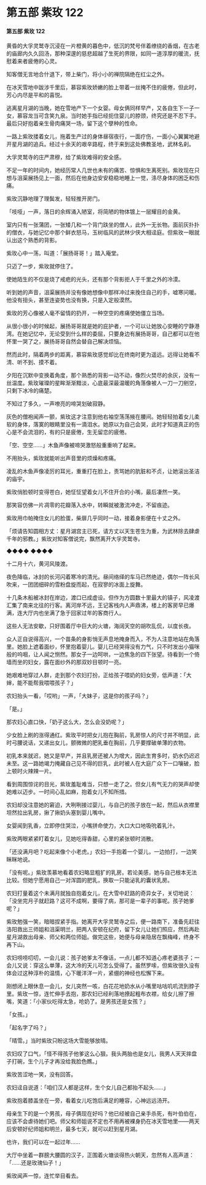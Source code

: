 # 第五部 紫玫 122

#### 第五部 紫玫 122

黄昏的大孚灵鹫寺沉浸在一片橙黄的暮色中，低沉的梵号伴着缭绕的香烟，在古老的庙廊内久久回汤，那种深邃的慈悲超越了生死的界限，如同一道淳厚的暖流，抚慰着来者疲倦的心灵。

知客僧无言地合什退下，带上柴门，将小小的禅院隔绝在红尘之外。

在冰天雪地中跋涉千里后，慕容紫玫娇嫩的脸上带着一丝掩不住的疲倦，但此时，芳心内尽是平和的喜悦。

逃离星月湖的当晚，她在雪地产下一个女婴。母女俩同样早产，又各自生下一子一女，慕容龙当可含笑九泉。当时她手指已经扼住婴儿的脖颈，终究还是不忍下手。最后只好抱着亲生骨肉痛哭一场，留下这个孽种的性命。

一路上紫玫搂着女儿，拖着生产过的身体昼宿夜行，一面疗伤，一面小心翼翼地避开星月湖的追兵。经过十余天的艰辛路程，终于来到这处佛教圣地，武林名刹。

大孚灵鹫寺的庄严肃穆，给了紫玫难得的安全感。

不足一年的时间内，她经历常人几世也未有的痛苦、惊惧和生离死别。紫玫现在只想与沮渠展扬见上一面，然后在他身边安安稳稳地睡上一觉，涤尽身体的困乏和伤痛。

紫玫沉静地理了理鬓发，轻轻推开房门。

「吱哑」一声，落日的余辉涌入陋室，将简陋的物体镀上一层耀目的金黄。

室内只有一张蒲团，一张矮几和一个背门趺坐的僧人，此外一无长物。面前灰扑扑的僧衣，与她记忆中那个鲜衣怒马，玉树临风的武林少侠大相迳庭。但紫玫一眼就认出这个熟悉的背影。

紫玫心中一荡，叫道：「展扬哥哥！」踏入庵堂。

只迈了一步，紫玫就停住了。

使她陌生的不仅是烧了戒疤的光头，还有那个背影拒人于千里之外的冷漠。

听到她的声音，沮渠展扬并没有像她想像中那样冲过来挽住自己的手，嘘寒问暖。他没有扭头，甚至连姿势也没有换，只是入定般漠然。

紫玫的芳心像被人毫不留情的扔开，一种空空的疼痛使她僵立当场。

从很小很小的时候起，展扬哥哥就是她的庇护者，一个可以让她放心安睡的宁静港湾。在她记忆中，无论受到什么样的委屈，只要身边有展扬哥哥，自己都可以在他怀里一哭了之，展扬哥哥自然会替自己解决烦恼。

然而此时，隔着两步的距离，慕容紫玫感觉却比在终南时更为遥远。远得让她看不清、听不到、摸不着。

夕阳在沉默中变换着角度，那个熟悉的背影一动不动，像烈火焚尽的余灰，没有一丝温度。紫玫璀璨的星眸渐渐黯淡，心底最深最温暖的角落像被人一刀一刀剜空，只剩下冰冷的痛楚。

不知过了多久，一声嘹亮的啼哭划破寂静。

灰色的僧袍闻声一颤，紫玫这才注意到他右袖空荡荡掖在腰间。她轻轻拍着女儿柔软的身体，落寞的眼睛里没有一滴泪水。她原以为自己会哭，此时才知道真正的伤心是不会流泪的，有的只是疲倦，生无留恋的疲倦。

「空、空空……」木鱼声像被啼哭激怒般重重响了起来。

不用抬头，紫玫就能听出声音里的烦燥和疼痛。

凌乱的木鱼声像凌厉的耳光，重重打在脸上，责骂她的肮脏和不贞，让她滚出圣洁的庙宇。

紫玫俏脸顿时变得苍白，她怔怔望着女儿不住开合的小嘴，最后凄然一笑。

那笑容仿佛一片凋零的花瓣落入水中，转瞬就被激流冲走，不留痕迹。

紫玫用巾帕掩住女儿的脸蛋，柴扉几乎同时一动，接着身影便在十丈之外。

「烦请告知圆相方丈：星月湖宫主已死，请方丈以天生苍生为重，为武林除去肆虐千年的邪教。」紫玫对知客僧说完，飘然离开大孚灵鹫寺。

◆◆◆◆ ◆◆◆◆

十二月十六，黄河风陵渡。

夜色降临，冰封的长河闪着寒冷的清光。昼间络绎的车马已然绝迹，偶尔一阵长风吹来，一团团细碎的雪粉盘旋而起，在寂寥的冰面上旋舞。

十几条木船被冰封在岸边，渡口已成虚设。但作为方圆数十里最大的镇子，风凌渡汇集了南来北往的行客。离河岸不远，王记客栈内人声鼎沸，楼上的客房早已爆满，连大厅内也坐满了急于回家过年的客商行人。

这些人无法安歇，只好围着厅中巨大的火塘，海阔天空的胡吹乱侃，以度长夜。

众人正自说得高兴，一个苗条的身影悄无声息地掩身而入，不为人注意地站在角落里。她脸上遮着面纱，怀里抱着婴儿。婴儿已经哭得没有力气，只不时发出小猫咪般的呜咽，让人闻之恻然。那女子一边呵哄，一边焦急的四下张望。待看到一个倚墙而坐的妇女，露在面纱外的那双妙目顿时一亮。

她艰难地穿过人群，走到那个农妇打扮，正给孩子喂奶的妇女旁，低声道：「大婶，能不能帮我喂喂孩子？」

农妇抬头一看，「哎哟」一声，「大妹子，这是你的孩子吗？」

「是。」

那农妇心直口快，「奶子这么大，怎么会没奶呢？」

少女脸上刷的涨得通红。紫玫平时把女儿抱在胸前，乳房惊人的尺寸并不明显，此时弓腰说话，又递出女儿，颤微微的肥乳垂在胸前，几乎要撑破单薄的衣物。

初乳本来就迟，她又是早产，并且乳房还被人为增大，因此生育多时，奶水仍迟迟未至。这一路她竭力掩藏自己见不得的巨乳，此时被人在大庭广众下一口嚷破，脸上顿时火辣辣一片。

看到周围惊诧的目光，紫玫羞耻难当，只想一走了之。但女儿有气无力的哭声却使她难以迈步。一时间心乱如麻，抱着女儿不知所措。

农妇却没注意她的窘迫，大咧咧接过婴儿，与自己的孩子放在一起，然后从衣襟里坦然拉出乳房，揪了揪奶头塞到婴儿嘴中。

女婴闻到乳香，立即停住哭泣，小嘴拼命使力，大口大口地吸吮着乳汁。

紫玫两眼紧紧盯着女儿，见她吃得香甜，心里的紧张顿时消散。

「还没满月吧？吃起来像个小老虎。」农妇一手抱着一个婴儿，一边拍打，一边笑眯眯地说。

「没有呢。」紫玫羡慕地看着农妇略显粗犷的乳房。若论美感，她与自己根本无法比较。但她宁愿用自己一对浑圆的肥乳，换取一只能泌乳的囊状乳房。

农妇打量着这个未满月就独自抱着女儿，在大雪中赶路的奇异女子，关切地说：「没坐完月子就赶路？这可不成啊，要得了病，那可是一辈子的事呢。孩子她爹呢？」

紫玫勉强一笑，暗暗捏紧手指。她离开大孚灵鹫寺之后，便一路南下，准备先赶往洛阳救出三师姐和沮渠明兰，把两人安顿在纪府，留下女儿让她们照应，然后再赴星月湖救出母亲、师父和两位师姐。做完这些，她便与母亲隐居在飘梅峰，终身不再下山。

农妇唠唠叨叨，一会儿说：孩子她爹太不像话，一点儿都不知道心疼老婆孩子；一会儿又说：穿这么单薄，这大冷的天儿可怎么受得了。虽然罗嗦，但紫玫很久没有体会过这种淳朴的温情，心下暖洋洋一片，紧绷的神经也松懈下来。

刚想闭上眼休息一会儿，女儿突然一咳，白花花地奶水从小嘴里咕咕叽叽流到脖子里。紫玫一惊，连忙伸手去抱，那农妇已经利落地撩起粗布衣襟，给女儿擦了擦嘴，笑道：「小家伙吃得太急，呛奶了。是男孩还是女孩？」

「女孩。」

「起名字了吗？」

「晴雪。」当时紫玫只盼这场大雪能够放晴。

农妇叹了口气，「怪不得孩子他爹这么心狠。我头两胎也是女儿，我男人天天摔盘子打碗，生个儿子才再没给我脸色瞧。」

紫玫苦涩地一笑，没有回答。

农妇迳自说道：「咱们汉人都是这样，生个女儿自己都抬不起头……」

紫玫抱着膝盖坐在一旁，看着女儿吃饱后满足的睡容，心神远远汤开。

母亲生下的是一个男孩，母子俩现在好吗？他已经被自己亲手杀死，有叶伯伯在，应该不会虐待她们吧。师父和师姐说不定也不用再被裸身扔在冰天雪地里——两天后安顿好纪师姐和明兰，最多七天，就可以赶到星月湖。

也许，我们可以在一起过年……

大厅中坐着一群膀大腰圆的汉子，正围着火塘谈得热火朝天，忽然有人高声道：「……还是玫瑰仙子！」

紫玫闻声一惊，连忙举目看去。

